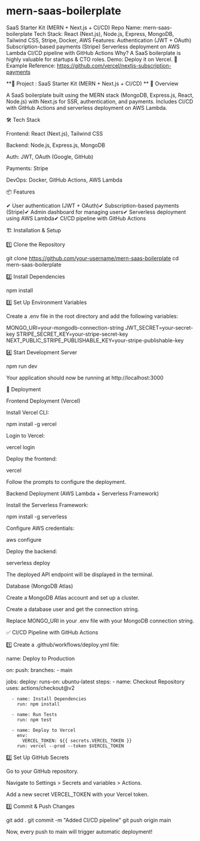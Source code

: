 # mern-saas-boilerplate

 SaaS Starter Kit (MERN + Next.js + CI/CD)
Repo Name: mern-saas-boilerplate
Tech Stack: React (Next.js), Node.js, Express, MongoDB, Tailwind CSS, Stripe, Docker, AWS
Features:
Authentication (JWT + OAuth)
Subscription-based payments (Stripe)
Serverless deployment on AWS Lambda
CI/CD pipeline with GitHub Actions
Why? A SaaS boilerplate is highly valuable for startups & CTO roles.
Demo: Deploy it on Vercel.
🔗 Example Reference: https://github.com/vercel/nextjs-subscription-payments



**📌 Project : SaaS Starter Kit (MERN + Next.js + CI/CD)
**
🚀 Overview

A SaaS boilerplate built using the MERN stack (MongoDB, Express.js, React, Node.js) with Next.js for SSR, authentication, and payments. Includes CI/CD with GitHub Actions and serverless deployment on AWS Lambda.

🛠 Tech Stack

Frontend: React (Next.js), Tailwind CSS

Backend: Node.js, Express.js, MongoDB

Auth: JWT, OAuth (Google, GitHub)

Payments: Stripe

DevOps: Docker, GitHub Actions, AWS Lambda

📦 Features

✔ User authentication (JWT + OAuth)✔ Subscription-based payments (Stripe)✔ Admin dashboard for managing users✔ Serverless deployment using AWS Lambda✔ CI/CD pipeline with GitHub Actions

🏗 Installation & Setup

1️⃣ Clone the Repository

git clone https://github.com/your-username/mern-saas-boilerplate
cd mern-saas-boilerplate

2️⃣ Install Dependencies

npm install

3️⃣ Set Up Environment Variables

Create a .env file in the root directory and add the following variables:

MONGO_URI=your-mongodb-connection-string
JWT_SECRET=your-secret-key
STRIPE_SECRET_KEY=your-stripe-secret-key
NEXT_PUBLIC_STRIPE_PUBLISHABLE_KEY=your-stripe-publishable-key

4️⃣ Start Development Server

npm run dev

Your application should now be running at http://localhost:3000

🚀 Deployment

Frontend Deployment (Vercel)

Install Vercel CLI:

npm install -g vercel

Login to Vercel:

vercel login

Deploy the frontend:

vercel

Follow the prompts to configure the deployment.

Backend Deployment (AWS Lambda + Serverless Framework)

Install the Serverless Framework:

npm install -g serverless

Configure AWS credentials:

aws configure

Deploy the backend:

serverless deploy

The deployed API endpoint will be displayed in the terminal.

Database (MongoDB Atlas)

Create a MongoDB Atlas account and set up a cluster.

Create a database user and get the connection string.

Replace MONGO_URI in your .env file with your MongoDB connection string.

✅ CI/CD Pipeline with GitHub Actions

1️⃣ Create a .github/workflows/deploy.yml file:

name: Deploy to Production

on:
  push:
    branches:
      - main

jobs:
  deploy:
    runs-on: ubuntu-latest
    steps:
      - name: Checkout Repository
        uses: actions/checkout@v2
      
      - name: Install Dependencies
        run: npm install
      
      - name: Run Tests
        run: npm test
      
      - name: Deploy to Vercel
        env:
          VERCEL_TOKEN: ${{ secrets.VERCEL_TOKEN }}
        run: vercel --prod --token $VERCEL_TOKEN

2️⃣ Set Up GitHub Secrets

Go to your GitHub repository.

Navigate to Settings > Secrets and variables > Actions.

Add a new secret VERCEL_TOKEN with your Vercel token.

3️⃣ Commit & Push Changes

git add .
git commit -m "Added CI/CD pipeline"
git push origin main

Now, every push to main will trigger automatic deployment!
